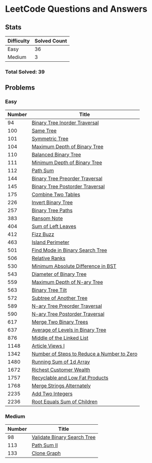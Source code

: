 # LeetCode Questions and Answers

## Stats

| Difficulty | Solved Count |
| --- | --- |
| Easy | 36 |
| Medium | 3 |

### Total Solved: 39

## Problems

### Easy

| Number | Title |
| --- | --- |
| 94 | [Binary Tree Inorder Traversal](./0094-binary-tree-inorder-traversal) |
| 100 | [Same Tree](./0100-same-tree) |
| 101 | [Symmetric Tree](./0101-symmetric-tree) |
| 104 | [Maximum Depth of Binary Tree](./0104-maximum-depth-of-binary-tree) |
| 110 | [Balanced Binary Tree](./0110-balanced-binary-tree) |
| 111 | [Minimum Depth of Binary Tree](./0111-minimum-depth-of-binary-tree) |
| 112 | [Path Sum](./0112-path-sum) |
| 144 | [Binary Tree Preorder Traversal](./0144-binary-tree-preorder-traversal) |
| 145 | [Binary Tree Postorder Traversal](./0145-binary-tree-postorder-traversal) |
| 175 | [Combine Two Tables](./0175-combine-two-tables) |
| 226 | [Invert Binary Tree](./0226-invert-binary-tree) |
| 257 | [Binary Tree Paths](./0257-binary-tree-paths) |
| 383 | [Ransom Note](./0383-ransom-note) |
| 404 | [Sum of Left Leaves](./0404-sum-of-left-leaves) |
| 412 | [Fizz Buzz](./0412-fizz-buzz) |
| 463 | [Island Perimeter](./0463-island-perimeter) |
| 501 | [Find Mode in Binary Search Tree](./0501-find-mode-in-binary-search-tree) |
| 506 | [Relative Ranks](./0506-relative-ranks) |
| 530 | [Minimum Absolute Difference in BST](./0530-minimum-absolute-difference-in-bst) |
| 543 | [Diameter of Binary Tree](./0543-diameter-of-binary-tree) |
| 559 | [Maximum Depth of N-ary Tree](./0559-maximum-depth-of-n-ary-tree) |
| 563 | [Binary Tree Tilt](./0563-binary-tree-tilt) |
| 572 | [Subtree of Another Tree](./0572-subtree-of-another-tree) |
| 589 | [N-ary Tree Preorder Traversal](./0589-n-ary-tree-preorder-traversal) |
| 590 | [N-ary Tree Postorder Traversal](./0590-n-ary-tree-postorder-traversal) |
| 617 | [Merge Two Binary Trees](./0617-merge-two-binary-trees) |
| 637 | [Average of Levels in Binary Tree](./0637-average-of-levels-in-binary-tree) |
| 876 | [Middle of the Linked List](./0876-middle-of-the-linked-list) |
| 1148 | [Article Views I](./1148-article-views-i) |
| 1342 | [Number of Steps to Reduce a Number to Zero](./1342-number-of-steps-to-reduce-a-number-to-zero) |
| 1480 | [Running Sum of 1d Array](./1480-running-sum-of-1d-array) |
| 1672 | [Richest Customer Wealth](./1672-richest-customer-wealth) |
| 1757 | [Recyclable and Low Fat Products](./1757-recyclable-and-low-fat-products) |
| 1768 | [Merge Strings Alternately](./1768-merge-strings-alternately) |
| 2235 | [Add Two Integers](./2235-add-two-integers) |
| 2236 | [Root Equals Sum of Children](./2236-root-equals-sum-of-children) |

### Medium

| Number | Title |
| --- | --- |
| 98 | [Validate Binary Search Tree](./0098-validate-binary-search-tree) |
| 113 | [Path Sum II](./0113-path-sum-ii) |
| 133 | [Clone Graph](./0133-clone-graph) |

